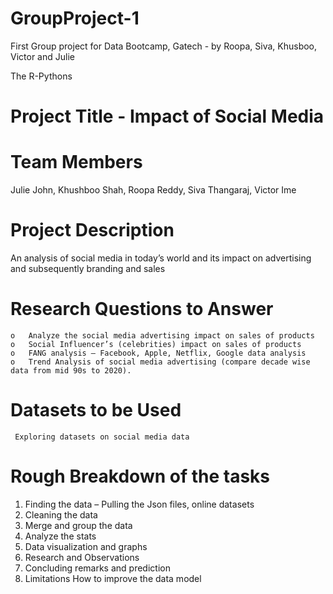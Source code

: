 # GroupProject-1
First Group project for Data Bootcamp, Gatech - by Roopa, Siva, Khusboo, Victor and Julie

The R-Pythons

# Project Title - Impact of Social Media
# Team Members
  Julie John, Khushboo Shah, Roopa Reddy, Siva Thangaraj, Victor Ime
# Project Description
  An analysis of social media in today’s world and its impact on advertising and subsequently branding and sales
# Research Questions to Answer
    o	Analyze the social media advertising impact on sales of products
    o	Social Influencer’s (celebrities) impact on sales of products
    o	FANG analysis – Facebook, Apple, Netflix, Google data analysis
    o	Trend Analysis of social media advertising (compare decade wise data from mid 90s to 2020).
# Datasets to be Used
     Exploring datasets on social media data
# Rough Breakdown of the tasks
  1. Finding the data – Pulling the Json files, online datasets
  2. Cleaning the data
  3. Merge and group the data
  4. Analyze the stats
  5. Data visualization and graphs
  6. Research and Observations
  7. Concluding remarks and prediction
  8. Limitations How to improve the data model
